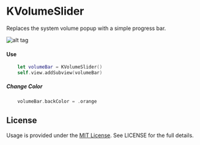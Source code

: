 # KVolumeSlider
Replaces the system volume popup with a simple progress bar.

![alt tag](https://user-images.githubusercontent.com/16580898/38623460-68b19c82-3dae-11e8-9149-32f24170ce10.png)

#### Use

```Swift
    let volumeBar = KVolumeSlider()
    self.view.addSubview(volumeBar)
```

##### Change Color

```Swift
    volumeBar.backColor = .orange
```


## License
Usage is provided under the [MIT License](http://http//opensource.org/licenses/mit-license.php). See LICENSE for the full details.
